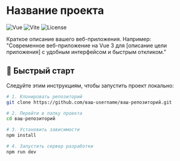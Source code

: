 # Название проекта

![Vue](https://img.shields.io/badge/Vue-3-4FC08D?logo=vuedotjs&logoColor=white)
![Vite](https://img.shields.io/badge/Vite-4-646CFF?logo=vite&logoColor=white)
![License](https://img.shields.io/badge/License-MIT-blue)

Краткое описание вашего веб-приложения. Например:  
"Современное веб-приложение на Vue 3 для [описание цели приложения] с удобным интерфейсом и быстрым откликом."

## 🚀 Быстрый старт

Следуйте этим инструкциям, чтобы запустить проект локально:

```bash
# 1. Клонировать репозиторий
git clone https://github.com/ваш-username/ваш-репозиторий.git

# 2. Перейти в папку проекта
cd ваш-репозиторий

# 3. Установить зависимости
npm install

# 4. Запустить сервер разработки
npm run dev
